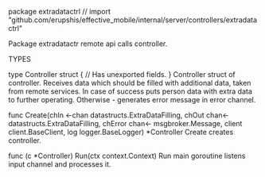 package extradatactrl // import "github.com/erupshis/effective_mobile/internal/server/controllers/extradatactrl"

Package extradatactr remote api calls controller.

TYPES

type Controller struct {
	// Has unexported fields.
}
    Controller struct of controller. Receives data which should be filled with
    additional data, taken from remote services. In case of success puts person
    data with extra data to further operating. Otherwise - generates error
    message in error channel.

func Create(chIn <-chan datastructs.ExtraDataFilling, chOut chan<- datastructs.ExtraDataFilling, chError chan<- msgbroker.Message,
	client client.BaseClient, log logger.BaseLogger) *Controller
    Create creates controller.

func (c *Controller) Run(ctx context.Context)
    Run main goroutine listens input channel and processes it.

